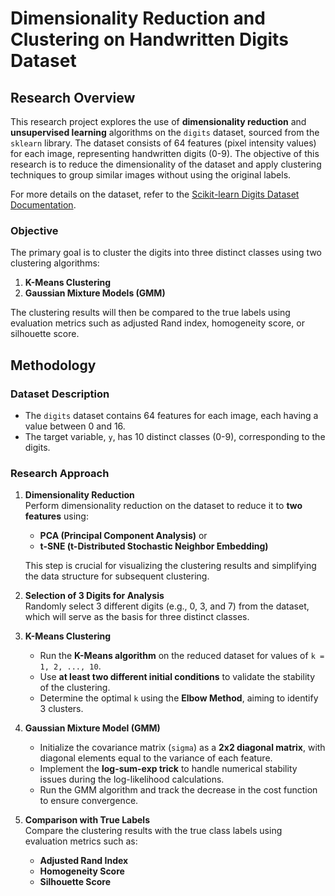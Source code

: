 # Dimensionality Reduction and Clustering on Handwritten Digits Dataset

## Research Overview
This research project explores the use of **dimensionality reduction** and **unsupervised learning** algorithms on the `digits` dataset, sourced from the `sklearn` library. The dataset consists of 64 features (pixel intensity values) for each image, representing handwritten digits (0-9). The objective of this research is to reduce the dimensionality of the dataset and apply clustering techniques to group similar images without using the original labels.

For more details on the dataset, refer to the [Scikit-learn Digits Dataset Documentation](https://scikit-learn.org/stable/auto_examples/cluster/plot_kmeans_digits.html).

### Objective
The primary goal is to cluster the digits into three distinct classes using two clustering algorithms:
1. **K-Means Clustering**
2. **Gaussian Mixture Models (GMM)**

The clustering results will then be compared to the true labels using evaluation metrics such as adjusted Rand index, homogeneity score, or silhouette score.

## Methodology
### Dataset Description
- The `digits` dataset contains 64 features for each image, each having a value between 0 and 16.
- The target variable, `y`, has 10 distinct classes (0-9), corresponding to the digits.

### Research Approach
1. **Dimensionality Reduction**  
   Perform dimensionality reduction on the dataset to reduce it to **two features** using:
   - **PCA (Principal Component Analysis)** or
   - **t-SNE (t-Distributed Stochastic Neighbor Embedding)**

   This step is crucial for visualizing the clustering results and simplifying the data structure for subsequent clustering.

2. **Selection of 3 Digits for Analysis**  
   Randomly select 3 different digits (e.g., 0, 3, and 7) from the dataset, which will serve as the basis for three distinct classes.

3. **K-Means Clustering**  
   - Run the **K-Means algorithm** on the reduced dataset for values of `k = 1, 2, ..., 10`.
   - Use **at least two different initial conditions** to validate the stability of the clustering.
   - Determine the optimal `k` using the **Elbow Method**, aiming to identify 3 clusters.

4. **Gaussian Mixture Model (GMM)**  
   - Initialize the covariance matrix (`sigma`) as a **2x2 diagonal matrix**, with diagonal elements equal to the variance of each feature.
   - Implement the **log-sum-exp trick** to handle numerical stability issues during the log-likelihood calculations.
   - Run the GMM algorithm and track the decrease in the cost function to ensure convergence.

5. **Comparison with True Labels**  
   Compare the clustering results with the true class labels using evaluation metrics such as:
   - **Adjusted Rand Index**
   - **Homogeneity Score**
   - **Silhouette Score**
